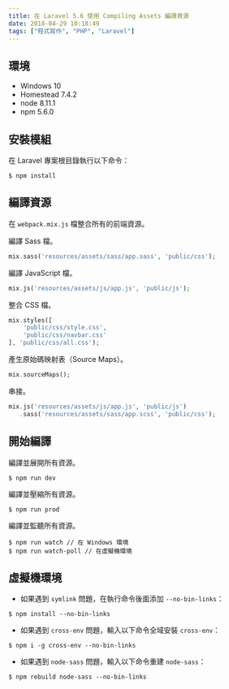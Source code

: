 ```yaml
---
title: 在 Laravel 5.6 使用 Compiling Assets 編譯資源
date: 2018-04-29 10:18:49
tags: ["程式寫作", "PHP", "Laravel"]
---
```


## 環境
- Windows 10
- Homestead 7.4.2
- node 8.11.1
- npm 5.6.0

## 安裝模組
在 Laravel 專案根目錄執行以下命令：
```
$ npm install
```

## 編譯資源
在 `webpack.mix.js` 檔整合所有的前端資源。

編譯 Sass 檔。
```PHP
mix.sass('resources/assets/sass/app.sass', 'public/css');
```
編譯 JavaScript 檔。
```PHP
mix.js('resources/assets/js/app.js', 'public/js');
```
整合 CSS 檔。
```PHP
mix.styles([
    'public/css/style.css',
    'public/css/navbar.css'
], 'public/css/all.css');
```
產生原始碼映射表（Source Maps）。
```PHP
mix.sourceMaps();
```
串接。
```PHP
mix.js('resources/assets/js/app.js', 'public/js')
   .sass('resources/assets/sass/app.scss', 'public/css');
```

## 開始編譯
編譯並展開所有資源。
```
$ npm run dev
```
編譯並壓縮所有資源。
```
$ npm run prod
```
編譯並監聽所有資源。
```
$ npm run watch // 在 Windows 環境
$ npm run watch-poll // 在虛擬機環境
```

## 虛擬機環境
- 如果遇到 `symlink` 問題，在執行命令後面添加 `--no-bin-links`：

```
$ npm install --no-bin-links
```

- 如果遇到 `cross-env` 問題，輸入以下命令全域安裝 `cross-env`：

```
$ npm i -g cross-env --no-bin-links
```

- 如果遇到 `node-sass` 問題，輸入以下命令重建 `node-sass`：

```
$ npm rebuild node-sass --no-bin-links
```